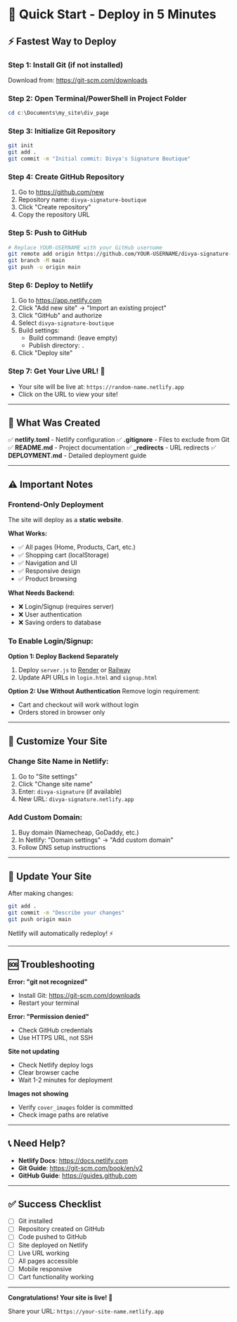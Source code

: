 # 🚀 Quick Start - Deploy in 5 Minutes

## ⚡ Fastest Way to Deploy

### Step 1: Install Git (if not installed)
Download from: https://git-scm.com/downloads

### Step 2: Open Terminal/PowerShell in Project Folder
```powershell
cd c:\Documents\my_site\div_page
```

### Step 3: Initialize Git Repository
```bash
git init
git add .
git commit -m "Initial commit: Divya's Signature Boutique"
```

### Step 4: Create GitHub Repository
1. Go to https://github.com/new
2. Repository name: `divya-signature-boutique`
3. Click "Create repository"
4. Copy the repository URL

### Step 5: Push to GitHub
```bash
# Replace YOUR-USERNAME with your GitHub username
git remote add origin https://github.com/YOUR-USERNAME/divya-signature-boutique.git
git branch -M main
git push -u origin main
```

### Step 6: Deploy to Netlify
1. Go to https://app.netlify.com
2. Click "Add new site" → "Import an existing project"
3. Click "GitHub" and authorize
4. Select `divya-signature-boutique`
5. Build settings:
   - Build command: (leave empty)
   - Publish directory: `.`
6. Click "Deploy site"

### Step 7: Get Your Live URL! 🎉
- Your site will be live at: `https://random-name.netlify.app`
- Click on the URL to view your site!

---

## 📝 What Was Created

✅ **netlify.toml** - Netlify configuration
✅ **.gitignore** - Files to exclude from Git
✅ **README.md** - Project documentation
✅ **_redirects** - URL redirects
✅ **DEPLOYMENT.md** - Detailed deployment guide

---

## ⚠️ Important Notes

### Frontend-Only Deployment
The site will deploy as a **static website**. 

**What Works:**
- ✅ All pages (Home, Products, Cart, etc.)
- ✅ Shopping cart (localStorage)
- ✅ Navigation and UI
- ✅ Responsive design
- ✅ Product browsing

**What Needs Backend:**
- ❌ Login/Signup (requires server)
- ❌ User authentication
- ❌ Saving orders to database

### To Enable Login/Signup:

**Option 1: Deploy Backend Separately**
1. Deploy `server.js` to [Render](https://render.com) or [Railway](https://railway.app)
2. Update API URLs in `login.html` and `signup.html`

**Option 2: Use Without Authentication**
Remove login requirement:
- Cart and checkout will work without login
- Orders stored in browser only

---

## 🎨 Customize Your Site

### Change Site Name in Netlify:
1. Go to "Site settings"
2. Click "Change site name"
3. Enter: `divya-signature` (if available)
4. New URL: `divya-signature.netlify.app`

### Add Custom Domain:
1. Buy domain (Namecheap, GoDaddy, etc.)
2. In Netlify: "Domain settings" → "Add custom domain"
3. Follow DNS setup instructions

---

## 🔄 Update Your Site

After making changes:

```bash
git add .
git commit -m "Describe your changes"
git push origin main
```

Netlify will automatically redeploy! ⚡

---

## 🆘 Troubleshooting

**Error: "git not recognized"**
- Install Git: https://git-scm.com/downloads
- Restart your terminal

**Error: "Permission denied"**
- Check GitHub credentials
- Use HTTPS URL, not SSH

**Site not updating**
- Check Netlify deploy logs
- Clear browser cache
- Wait 1-2 minutes for deployment

**Images not showing**
- Verify `cover_images` folder is committed
- Check image paths are relative

---

## 📞 Need Help?

- **Netlify Docs**: https://docs.netlify.com
- **Git Guide**: https://git-scm.com/book/en/v2
- **GitHub Guide**: https://guides.github.com

---

## ✅ Success Checklist

- [ ] Git installed
- [ ] Repository created on GitHub
- [ ] Code pushed to GitHub
- [ ] Site deployed on Netlify
- [ ] Live URL working
- [ ] All pages accessible
- [ ] Mobile responsive
- [ ] Cart functionality working

---

**Congratulations! Your site is live! 🎉**

Share your URL: `https://your-site-name.netlify.app`

